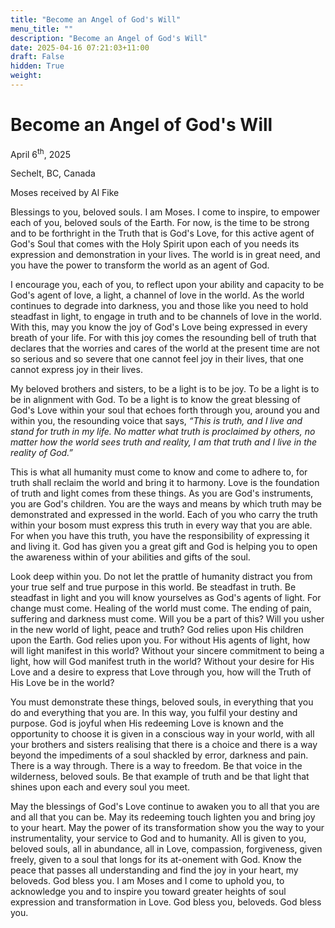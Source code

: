 ```yaml
---
title: "Become an Angel of God's Will"
menu_title: ""
description: "Become an Angel of God's Will"
date: 2025-04-16 07:21:03+11:00
draft: False
hidden: True
weight:
---
```

# Become an Angel of God's Will

April 6<sup>th</sup>, 2025

Sechelt, BC, Canada

Moses received by Al Fike

Blessings to you, beloved souls. I am Moses. I come to inspire, to empower each of you, beloved souls of the Earth. For now, is the time to be strong and to be forthright in the Truth that is God's Love, for this active agent of God's Soul that comes with the Holy Spirit upon each of you needs its expression and demonstration in your lives. The world is in great need, and you have the power to transform the world as an agent of God.

I encourage you, each of you, to reflect upon your ability and capacity to be God's agent of love, a light, a channel of love in the world. As the world continues to degrade into darkness, you and those like you need to hold steadfast in light, to engage in truth and to be channels of love in the world. With this, may you know the joy of God's Love being expressed in every breath of your life. For with this joy comes the resounding bell of truth that declares that the worries and cares of the world at the present time are not so serious and so severe that one cannot feel joy in their lives, that one cannot express joy in their lives.

My beloved brothers and sisters, to be a light is to be joy. To be a light is to be in alignment with God. To be a light is to know the great blessing of God's Love within your soul that echoes forth through you, around you and within you, the resounding voice that says, *“This is truth, and I live and stand for truth in my life. No matter what truth is proclaimed by others, no matter how the world sees truth and reality, I am that truth and I live in the reality of God.”*

This is what all humanity must come to know and come to adhere to, for truth shall reclaim the world and bring it to harmony. Love is the foundation of truth and light comes from these things. As you are God's instruments, you are God's children. You are the ways and means by which truth may be demonstrated and expressed in the world. Each of you who carry the truth within your bosom must express this truth in every way that you are able. For when you have this truth, you have the responsibility of expressing it and living it. God has given you a great gift and God is helping you to open the awareness within of your abilities and gifts of the soul.

Look deep within you. Do not let the prattle of humanity distract you from your true self and true purpose in this world. Be steadfast in truth. Be steadfast in light and you will know yourselves as God's agents of light. For change must come. Healing of the world must come. The ending of pain, suffering and darkness must come. Will you be a part of this? Will you usher in the new world of light, peace and truth? God relies upon His children upon the Earth. God relies upon you. For without His agents of light, how will light manifest in this world? Without your sincere commitment to being a light, how will God manifest truth in the world? Without your desire for His Love and a desire to express that Love through you, how will the Truth of His Love be in the world?

You must demonstrate these things, beloved souls, in everything that you do and everything that you are. In this way, you fulfil your destiny and purpose. God is joyful when His redeeming Love is known and the opportunity to choose it is given in a conscious way in your world, with all your brothers and sisters realising that there is a choice and there is a way beyond the impediments of a soul shackled by error, darkness and pain. There is a way through. There is a way to freedom. Be that voice in the wilderness, beloved souls. Be that example of truth and be that light that shines upon each and every soul you meet.

May the blessings of God's Love continue to awaken you to all that you are and all that you can be. May its redeeming touch lighten you and bring joy to your heart. May the power of its transformation show you the way to your instrumentality, your service to God and to humanity. All is given to you, beloved souls, all in abundance, all in Love, compassion, forgiveness, given freely, given to a soul that longs for its at-onement with God. Know the peace that passes all understanding and find the joy in your heart, my beloveds. God bless you. I am Moses and I come to uphold you, to acknowledge you and to inspire you toward greater heights of soul expression and transformation in Love. God bless you, beloveds. God bless you.
